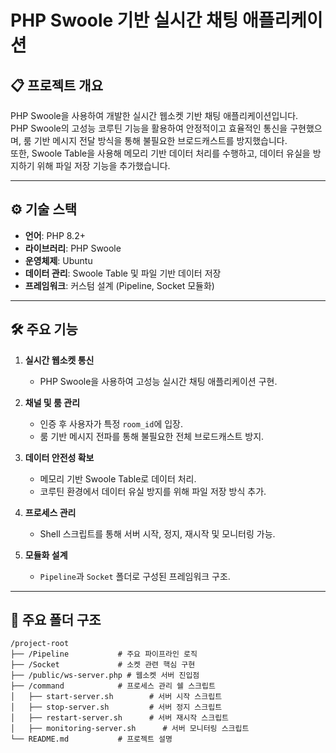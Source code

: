 # PHP Swoole 기반 실시간 채팅 애플리케이션

## 📋 프로젝트 개요
PHP Swoole을 사용하여 개발한 실시간 웹소켓 기반 채팅 애플리케이션입니다.  
PHP Swoole의 고성능 코루틴 기능을 활용하여 안정적이고 효율적인 통신을 구현했으며, 룸 기반 메시지 전달 방식을 통해 불필요한 브로드캐스트를 방지했습니다.  
또한, Swoole Table을 사용해 메모리 기반 데이터 처리를 수행하고, 데이터 유실을 방지하기 위해 파일 저장 기능을 추가했습니다.

---

## ⚙️ 기술 스택
- **언어**: PHP 8.2+  
- **라이브러리**: PHP Swoole  
- **운영체제**: Ubuntu  
- **데이터 관리**: Swoole Table 및 파일 기반 데이터 저장  
- **프레임워크**: 커스텀 설계 (Pipeline, Socket 모듈화)

---

## 🛠 주요 기능
1. **실시간 웹소켓 통신**  
   - PHP Swoole을 사용하여 고성능 실시간 채팅 애플리케이션 구현.  

2. **채널 및 룸 관리**  
   - 인증 후 사용자가 특정 `room_id`에 입장.  
   - 룸 기반 메시지 전파를 통해 불필요한 전체 브로드캐스트 방지.  

3. **데이터 안전성 확보**  
   - 메모리 기반 Swoole Table로 데이터 처리.  
   - 코루틴 환경에서 데이터 유실 방지를 위해 파일 저장 방식 추가.  

4. **프로세스 관리**  
   - Shell 스크립트를 통해 서버 시작, 정지, 재시작 및 모니터링 가능.  

5. **모듈화 설계**  
   - `Pipeline`과 `Socket` 폴더로 구성된 프레임워크 구조.  

---

## 📂 주요 폴더 구조
```plaintext
/project-root
├── /Pipeline           # 주요 파이프라인 로직
├── /Socket             # 소켓 관련 핵심 구현
├── /public/ws-server.php # 웹소켓 서버 진입점
├── /command            # 프로세스 관리 쉘 스크립트
│   ├── start-server.sh        # 서버 시작 스크립트
│   ├── stop-server.sh         # 서버 정지 스크립트
│   ├── restart-server.sh      # 서버 재시작 스크립트
│   ├── monitoring-server.sh      # 서버 모니터링 스크립트
└── README.md           # 프로젝트 설명
